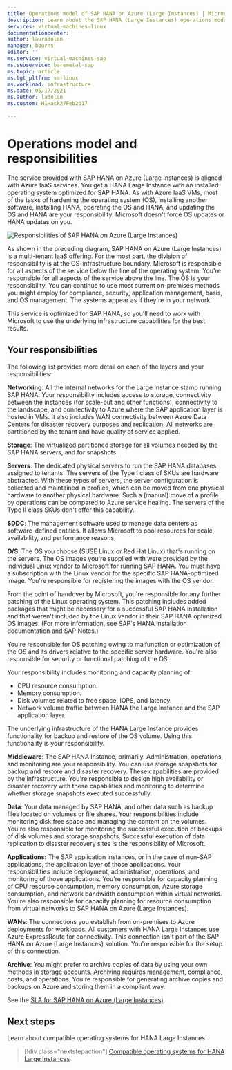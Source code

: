 ```yaml
---
title: Operations model of SAP HANA on Azure (Large Instances) | Microsoft Docs
description: Learn about the SAP HANA (Large Instances) operations model and your responsibilities.
services: virtual-machines-linux
documentationcenter: 
author: lauradolan
manager: bburns
editor: ''
ms.service: virtual-machines-sap
ms.subservice: baremetal-sap
ms.topic: article
ms.tgt_pltfrm: vm-linux
ms.workload: infrastructure
ms.date: 05/17/2021
ms.author: ladolan
ms.custom: H1Hack27Feb2017

---
```

# Operations model and responsibilities

The service provided with SAP HANA on Azure (Large Instances) is aligned with Azure IaaS services. You get a HANA Large Instance with an installed operating system optimized for SAP HANA. As with Azure IaaS VMs, most of the tasks of hardening the operating system (OS), installing another software, installing HANA, operating the OS and HANA, and updating the OS and HANA are your responsibility. Microsoft doesn't force OS updates or HANA updates on you.

![Responsibilities of SAP HANA on Azure (Large Instances)](./media/hana-overview-architecture/image2-responsibilities.png)

As shown in the preceding diagram, SAP HANA on Azure (Large Instances) is a multi-tenant IaaS offering. For the most part, the division of responsibility is at the OS-infrastructure boundary. Microsoft is responsible for all aspects of the service below the line of the operating system. You're responsible for all aspects of the service above the line. The OS is your responsibility. You can continue to use most current on-premises methods you might employ for compliance, security, application management, basis, and OS management. The systems appear as if they're in your network.

This service is optimized for SAP HANA, so you'll need to work with Microsoft to use the underlying infrastructure capabilities for the best results.

## Your responsibilities

The following list provides more detail on each of the layers and your responsibilities:

**Networking**: All the internal networks for the Large Instance stamp running SAP HANA. Your responsibility includes access to storage, connectivity between the instances (for scale-out and other functions), connectivity to the landscape, and connectivity to Azure where the SAP application layer is hosted in VMs. It also includes WAN connectivity between Azure Data Centers for disaster recovery purposes and replication. All networks are partitioned by the tenant and have quality of service applied.

**Storage**: The virtualized partitioned storage for all volumes needed by the SAP HANA servers, and for snapshots. 

**Servers**: The dedicated physical servers to run the SAP HANA databases assigned to tenants. The servers of the Type I class of SKUs are hardware abstracted. With these types of servers, the server configuration is collected and maintained in profiles, which can be moved from one physical hardware to another physical hardware. Such a (manual) move of a profile by operations can be compared to Azure service healing. The servers of the Type II class SKUs don't offer this capability.

**SDDC**: The management software used to manage data centers as software-defined entities. It allows Microsoft to pool resources for scale, availability, and performance reasons.

**O/S**: The OS you choose (SUSE Linux or Red Hat Linux) that's running on the servers. The OS images you're supplied with were provided by the individual Linux vendor to Microsoft for running SAP HANA. You must have a subscription with the Linux vendor for the specific SAP HANA-optimized image. You're responsible for registering the images with the OS vendor. 

From the point of handover by Microsoft, you're responsible for any further patching of the Linux operating system. This patching includes added packages that might be necessary for a successful SAP HANA installation and that weren't included by the Linux vendor in their SAP HANA optimized OS images. (For more information, see SAP's HANA installation documentation and SAP Notes.) 

You're responsible for OS patching owing to malfunction or optimization of the OS and its drivers relative to the specific server hardware. You're also responsible for security or functional patching of the OS. 

Your responsibility includes monitoring and capacity planning of:

- CPU resource consumption.
- Memory consumption.
- Disk volumes related to free space, IOPS, and latency.
- Network volume traffic between HANA the Large Instance and the SAP application layer.

The underlying infrastructure of the HANA Large Instance provides functionality for backup and restore of the OS volume. Using this functionality is your responsibility.

**Middleware**: The SAP HANA Instance, primarily. Administration, operations, and monitoring are your responsibility. You can use storage snapshots for backup and restore and disaster recovery. These capabilities are provided by the infrastructure. You're responsible to design high availability or disaster recovery with these capabilities and monitoring to determine whether storage snapshots executed successfully.

**Data**: Your data managed by SAP HANA, and other data such as backup files located on volumes or file shares. Your responsibilities include monitoring disk free space and managing the content on the volumes. You're also responsible for monitoring the successful execution of backups of disk volumes and storage snapshots. Successful execution of data replication to disaster recovery sites is the responsibility of Microsoft.

**Applications:** The SAP application instances, or in the case of non-SAP applications, the application layer of those applications. Your responsibilities include deployment, administration, operations, and monitoring of those applications. You're responsible for capacity planning of CPU resource consumption, memory consumption, Azure storage consumption, and network bandwidth consumption within virtual networks. You're also responsible for capacity planning for resource consumption from virtual networks to SAP HANA on Azure (Large Instances).

**WANs**: The connections you establish from on-premises to Azure deployments for workloads. All customers with HANA Large Instances use Azure ExpressRoute for connectivity. This connection isn't part of the SAP HANA on Azure (Large Instances) solution. You're responsible for the setup of this connection.

**Archive**: You might prefer to archive copies of data by using your own methods in storage accounts. Archiving requires management, compliance, costs, and operations. You're responsible for generating archive copies and backups on Azure and storing them in a compliant way.

See the [SLA for SAP HANA on Azure (Large Instances)](https://azure.microsoft.com/support/legal/sla/sap-hana-large/).

## Next steps

Learn about compatible operating systems for HANA Large Instances.

> [!div class="nextstepaction"]
> [Compatible operating systems for HANA Large Instances](os-compatibility-matrix-hana-large-instance.md)
